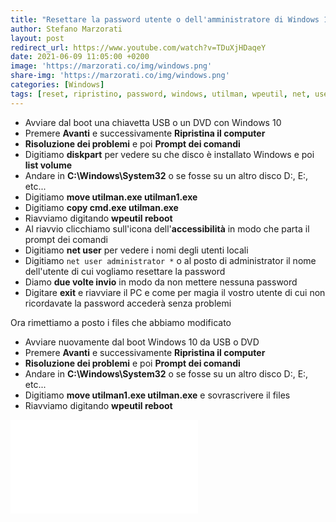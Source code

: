 ```yaml
---
title: "Resettare la password utente o dell'amministratore di Windows 10"
author: Stefano Marzorati
layout: post
redirect_url: https://www.youtube.com/watch?v=TDuXjHDaqeY
date: 2021-06-09 11:05:00 +0200
image: 'https://marzorati.co/img/windows.png'
share-img: 'https://marzorati.co/img/windows.png'
categories: [Windows]
tags: [reset, ripristino, password, windows, utilman, wpeutil, net, user]
---
```

* Avviare dal boot una chiavetta USB o un DVD con Windows 10
* Premere **Avanti** e successivamente **Ripristina il computer**
* **Risoluzione dei problemi** e poi **Prompt dei comandi**
* Digitiamo **diskpart** per vedere su che disco è installato Windows e poi **list volume**
* Andare in **C:\Windows\System32** o se fosse su un altro disco D:\, E:\, etc...
* Digitiamo **move utilman.exe utilman1.exe**
* Digitiamo **copy cmd.exe utilman.exe**
* Riavviamo digitando **wpeutil reboot**
* Al riavvio clicchiamo sull'icona dell'**accessibilità** in modo che parta il prompt dei comandi
* Digitiamo **net user** per vedere i nomi degli utenti locali
* Digitiamo <code>net user administrator *</code> o al posto di administrator il nome dell'utente di cui vogliamo resettare la password
* Diamo **due volte invio** in modo da non mettere nessuna password
* Digitare **exit** e riavviare il PC e come per magia il vostro utente di cui non ricordavate la password accederà senza problemi

Ora rimettiamo a posto i files che abbiamo modificato

* Avviare nuovamente dal boot Windows 10 da USB o DVD
* Premere **Avanti** e successivamente **Ripristina il computer**
* **Risoluzione dei problemi** e poi **Prompt dei comandi**
* Andare in **C:\Windows\System32** o se fosse su un altro disco D:\, E:\, etc...
* Digitiamo **move utilman1.exe utilman.exe** e sovrascrivere il files
* Riavviamo digitando **wpeutil reboot**

<div class="video">
    <iframe src="//www.youtube.com/embed/TDuXjHDaqeY" frameborder="0" allowfullscreen></iframe>
</div>